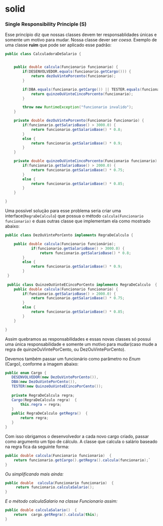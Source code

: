 # solid

### Single Responsibility Principle (S)
Esse princípio diz que nossas classes devem ter responsablidades únicas e somente um motivo para mudar. Nossa classe dever ser *coesa*.
Exemplo de uma classe **ruim** que pode ser aplicado esse padrão: </br>

```java
public class CalculadoraDeSalario {


    public double calcula(Funcionario funcionario) {
        if(DESENVOLVEDOR.equals(funcionario.getCargo())) {
            return dezOuVintePorcento(funcionario);
        }

        if(DBA.equals(funcionario.getCargo()) || TESTER.equals(funcionario.getCargo())) {
            return quinzeOuVinteCincoPorcento(funcionario);
        }

        throw new RuntimeException("funcionario invalido");
    }

    private double dezOuVintePorcento(Funcionario funcionario) {
        if(funcionario.getSalarioBase() > 3000.0) {
            return funcionario.getSalarioBase() * 0.8;
        }
        else {
            return funcionario.getSalarioBase() * 0.9;
        }
    }

    private double quinzeOuVinteCincoPorcento(Funcionario funcionario) {
        if(funcionario.getSalarioBase() > 2000.0) {
            return funcionario.getSalarioBase() * 0.75;
        }
        else {
            return funcionario.getSalarioBase() * 0.85;
        }
    }

}
```
Uma possível solução para esse problema seria criar uma interface(`RegraDeCalculo`) que possua o método `calcula(Funcionario funcionario)` e duas outras classe que implementam ela como mostrado abaixo:
``` java
public class DezOuVintePorCento implements RegraDeCalculo {

    public double calcula(Funcionario funcionário);
            if(funcionario.getSalarioBase() > 3000.0) {
                return funcionario.getSalarioBase() * 0.8;
        }
        else {
            return funcionario.getSalarioBase() * 0.9;
        }
 }
 
 public class QuinzeOuVinteECincoPorCento implements RegraDeCalculo  {
    public double calcula(Funcionario funcionario) {
        if(funcionario.getSalarioBase() > 2000.0) {
            return funcionario.getSalarioBase() * 0.75;
        }
        else {
            return funcionario.getSalarioBase() * 0.85;
        }
    }

}
 ```
 Assim quebramos as responsabilidades e essas novas classes só possui uma única responsabilidade e somente um motivo para mudar(caso mude a regra de quinzeOuVintePorCento, ou DezOuVintePorCento).
 
 Devemos também passar um funcionário como parâmetro no *Enum* (Cargo), conforme a imagem abaixo:
 ``` java
 public enum Cargo {
    DESENVOLVEDOR(new DezOuVintePorCento()),
    DBA(new DezOuVintePorCento()),
    TESTER(new QuinzeOuVinteECincoPorCento());
    
    private RegraDeCalcula regra;
    Cargo(RegraDeCalculo regra)  {
        this.regra = regra;
    }
    public RegraDeCalculo getRegra()  {
        return regra;
    }
}
```

Com isso obrigamos o desenvolvedor a cada novo cargo criado, passar como argumento um tipo de cálculo. A classe que calcula o salário baseado na regra fica da seguinte forma:
``` java
public double calcula(Funcionario funcionario)  {
    return funcionario.getCargo().getRegra().calcula(funcionario);`
}
```
*Ou simplificando mais ainda:*
``` java
public double  calcula(Funcionario funcionario)  {
     return funcionario.calculaSalario();
}
```
*E o método calculaSalario na classe Funcionario assim:*
``` java
public double calculaSalario()  {
    return  cargo.getRegra().calcula(this);
}
```
